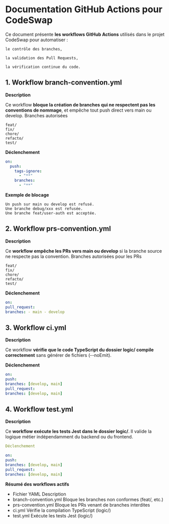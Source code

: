 # Documentation GitHub Actions pour CodeSwap

Ce document présente **les workflows GitHub Actions** utilisés dans le projet CodeSwap pour automatiser :

    le contrôle des branches,

    la validation des Pull Requests,

    la vérification continue du code.

## 1. Workflow branch-convention.yml

**Description**

Ce workflow **bloque la création de branches qui ne respectent pas les conventions de nommage**, et empêche tout push direct vers main ou develop.
Branches autorisées

    feat/
    fix/
    chore/
    refacto/
    test/

**Déclenchement**

```yaml
on:
  push:
    tags-ignore:
      - "**"
    branches:
      - "**"
```

**Exemple de blocage**

    Un push sur main ou develop est refusé.
    Une branche debug/xxx est refusée.
    Une branche feat/user-auth est acceptée.

## 2. Workflow prs-convention.yml

**Description**

Ce **workflow empêche les PRs vers main ou develop** si la branche source ne respecte pas la convention.
Branches autorisées pour les PRs

    feat/
    fix/
    chore/
    refacto/
    test/

**Déclenchement**

```yaml
on:
pull_request:
branches: - main - develop
```

## 3. Workflow ci.yml

**Description**

Ce workflow **vérifie que le code TypeScript du dossier logic/ compile correctement** sans générer de fichiers (--noEmit).

**Déclenchement**

```yaml
on:
push:
branches: [develop, main]
pull_request:
branches: [develop, main]
```

## 4. Workflow test.yml

**Description**

Ce **workflow exécute les tests Jest dans le dossier logic/**. Il valide la logique métier indépendamment du backend ou du frontend.

```yaml
Déclenchement

on:
push:
branches: [develop, main]
pull_request:
branches: [develop, main]
```

**Résumé des workflows actifs**

- Fichier YAML Description
- branch-convention.yml Bloque les branches non conformes (feat/, etc.)
- prs-convention.yml Bloque les PRs venant de branches interdites
- ci.yml Vérifie la compilation TypeScript (logic/)
- test.yml Exécute les tests Jest (logic/)
